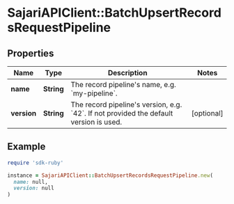 # SajariAPIClient::BatchUpsertRecordsRequestPipeline

## Properties

| Name | Type | Description | Notes |
| ---- | ---- | ----------- | ----- |
| **name** | **String** | The record pipeline&#39;s name, e.g. &#x60;my-pipeline&#x60;. |  |
| **version** | **String** | The record pipeline&#39;s version, e.g. &#x60;42&#x60;.  If not provided the default version is used. | [optional] |

## Example

```ruby
require 'sdk-ruby'

instance = SajariAPIClient::BatchUpsertRecordsRequestPipeline.new(
  name: null,
  version: null
)
```

